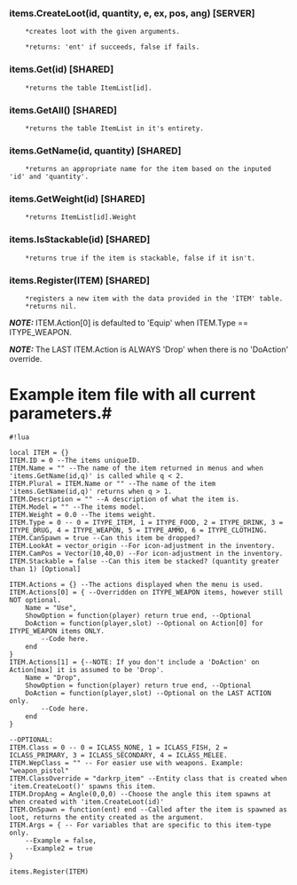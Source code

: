 ### items.CreateLoot(id, quantity, e, ex, pos, ang) **[SERVER]** 

```
    *creates loot with the given arguments. 

    *returns: 'ent' if succeeds, false if fails.
```


### items.Get(id) **[SHARED]**

```
    *returns the table ItemList[id].
```


### items.GetAll() **[SHARED]**

```
    *returns the table ItemList in it's entirety.
```


### items.GetName(id, quantity) **[SHARED]**

```
    *returns an appropriate name for the item based on the inputed 'id' and 'quantity'.
```

### items.GetWeight(id) **[SHARED]**

```
    *returns ItemList[id].Weight
```

### items.IsStackable(id) **[SHARED]**

```
    *returns true if the item is stackable, false if it isn't.
```

### items.Register(ITEM) **[SHARED]**

```
    *registers a new item with the data provided in the 'ITEM' table.
    *returns nil.
```

***NOTE:*** ITEM.Action[0] is defaulted to 'Equip' when ITEM.Type == ITYPE_WEAPON.

***NOTE:*** The LAST ITEM.Action is ALWAYS 'Drop' when there is no 'DoAction' override.

# Example item file with all **current** parameters.#

```
#!lua

local ITEM = {}
ITEM.ID = 0 --The items uniqueID.
ITEM.Name = "" --The name of the item returned in menus and when 'items.GetName(id,q)' is called while q < 2.
ITEM.Plural = ITEM.Name or "" --The name of the item 'items.GetName(id,q)' returns when q > 1.
ITEM.Description = "" --A description of what the item is.
ITEM.Model = "" --The items model.
ITEM.Weight = 0.0 --The items weight.
ITEM.Type = 0 -- 0 = ITYPE_ITEM, 1 = ITYPE_FOOD, 2 = ITYPE_DRINK, 3 = ITYPE_DRUG, 4 = ITYPE_WEAPON, 5 = ITYPE_AMMO, 6 = ITYPE_CLOTHING.
ITEM.CanSpawn = true --Can this item be dropped?
ITEM.LookAt = vector_origin --For icon-adjustment in the inventory.
ITEM.CamPos = Vector(10,40,0) --For icon-adjustment in the inventory.
ITEM.Stackable = false --Can this item be stacked? (quantity greater than 1) [Optional]

ITEM.Actions = {} --The actions displayed when the menu is used.
ITEM.Actions[0] = { --Overridden on ITYPE_WEAPON items, however still NOT optional.
	Name = "Use",
	ShowOption = function(player) return true end, --Optional
	DoAction = function(player,slot) --Optional on Action[0] for ITYPE_WEAPON items ONLY.
		--Code here.
	end
}
ITEM.Actions[1] = {--NOTE: If you don't include a 'DoAction' on Action[max] it is assumed to be 'Drop'.
	Name = "Drop",
	ShowOption = function(player) return true end, --Optional
	DoAction = function(player,slot) --Optional on the LAST ACTION only.
		--Code here.
	end
}

--OPTIONAL:
ITEM.Class = 0 -- 0 = ICLASS_NONE, 1 = ICLASS_FISH, 2 = ICLASS_PRIMARY, 3 = ICLASS_SECONDARY, 4 = ICLASS_MELEE.
ITEM.WepClass = "" -- For easier use with weapons. Example: "weapon_pistol"
ITEM.ClassOverride = "darkrp_item" --Entity class that is created when 'item.CreateLoot()' spawns this item.
ITEM.DropAng = Angle(0,0,0) --Choose the angle this item spawns at when created with 'item.CreateLoot(id)'
ITEM.OnSpawn = function(ent) end --Called after the item is spawned as loot, returns the entity created as the argument.
ITEM.Args = { -- For variables that are specific to this item-type only.
	--Example = false,
	--Example2 = true
}

items.Register(ITEM)
```